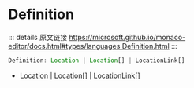 # Definition
        
::: details 原文链接
https://microsoft.github.io/monaco-editor/docs.html#types/languages.Definition.html
:::

```ts
Definition: Location | Location[] | LocationLink[]
```
- [Location](/api/languages/Location.md) | [Location](/api/languages/Location.md)[] | [LocationLink](/api/languages/LocationLink.md)[]